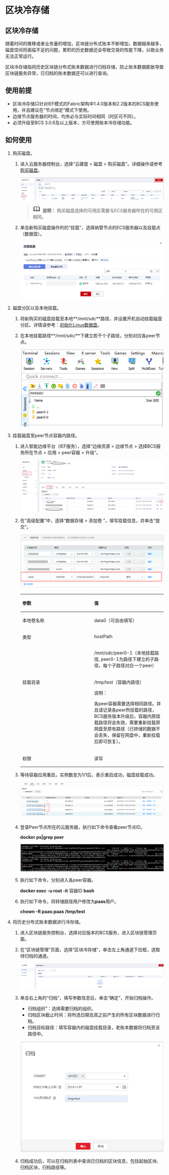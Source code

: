 # 区块冷存储<a name="bcs_usermanual_1105"></a>

## 区块冷存储<a name="section0314429151120"></a>

随着时间的推移或者业务量的增加，区块链分布式账本不断增加，数据越来越多，磁盘空间将面临不足的问题，累积的历史数据还会导致交易的性能下降，以致业务无法正常运行。

区块冷存储指将历史区块链分布式账本数据进行归档存储，防止账本数据膨胀导致区块链服务异常，已归档的账本数据还可以进行查询。

## 使用前提<a name="section59841221245"></a>

-   区块冷存储只针对IEF模式的Fabric架构中1.4.0版本和2.2版本的BCS服务使用，并且建议在“节点绑定”模式下使用。
-   边缘节点服务器的时间，均务必与实际时间相同（时区可不同）。
-   必须升级至BCS 3.0.6及以上版本，方可使用账本冷存储功能。

## 如何使用<a name="section1581154319113"></a>

1.  购买磁盘。
    1.  进入云服务器控制台，选择“云硬盘 \> 磁盘 \> 购买磁盘”。详细操作请参考[购买磁盘](https://support.huaweicloud.com/qs-evs/zh-cn_topic_0021738346.html)。

        ![](figures/zh-cn_image_0000001188918729.png)

        >![](public_sys-resources/icon-note.gif) **说明：** 
        >购买磁盘选择的可用区需要与ECS服务器所在的可用区相同。

    2.  单击新购买磁盘操作列的“挂载”，选择纳管节点的ECS服务器以及挂载点（数据盘）。

        ![](figures/zh-cn_image_0000001142999358.png)

2.  磁盘分区以及本地挂载。
    1.  将新购买的磁盘挂载至本地**/mnt/sdc**路径，并设置开机自动挂载磁盘分区。详情请参考：[初始化Linux数据盘](https://support.huaweicloud.com/qs-evs/evs_01_0034.html)。
    2.  在本地挂载路径**/mnt/sdc/**下建立若干个子路径，分别对应各peer节点。

        ![](figures/zh-cn_image_0202898497.png)

3.  挂载磁盘至peer节点容器内路径。
    1.  进入智能边缘平台（IEF服务），选择“边缘资源 \> 边缘节点 \> 选择BCS服务所在节点 \> 应用 \> peer容器 \> 升级”。

        ![](figures/zh-cn_image_0000001188921499.png)

    2.  在“高级配置”中，选择“数据存储 \> 添加卷 ”，填写挂载信息，并单击“提交”。

        ![](figures/zh-cn_image_0202898500.png)

        <a name="table1970425692616"></a>
        <table><thead align="left"><tr id="row19705155622616"><th class="cellrowborder" valign="top" width="50%" id="mcps1.1.3.1.1"><p id="p7705756152611"><a name="p7705756152611"></a><a name="p7705756152611"></a>参数</p>
        </th>
        <th class="cellrowborder" valign="top" width="50%" id="mcps1.1.3.1.2"><p id="p1470575622615"><a name="p1470575622615"></a><a name="p1470575622615"></a>值</p>
        </th>
        </tr>
        </thead>
        <tbody><tr id="row27051856172617"><td class="cellrowborder" valign="top" width="50%" headers="mcps1.1.3.1.1 "><p id="p635916129275"><a name="p635916129275"></a><a name="p635916129275"></a>本地卷名称</p>
        </td>
        <td class="cellrowborder" valign="top" width="50%" headers="mcps1.1.3.1.2 "><p id="p19359121222713"><a name="p19359121222713"></a><a name="p19359121222713"></a>data0（可自由填写）</p>
        </td>
        </tr>
        <tr id="row7705656112611"><td class="cellrowborder" rowspan="2" valign="top" width="50%" headers="mcps1.1.3.1.1 "><p id="p23601612202719"><a name="p23601612202719"></a><a name="p23601612202719"></a>类型</p>
        </td>
        <td class="cellrowborder" valign="top" width="50%" headers="mcps1.1.3.1.2 "><p id="p336017126271"><a name="p336017126271"></a><a name="p336017126271"></a>hostPath</p>
        </td>
        </tr>
        <tr id="row1970585642615"><td class="cellrowborder" valign="top" headers="mcps1.1.3.1.1 "><p id="p4360121292719"><a name="p4360121292719"></a><a name="p4360121292719"></a>/mnt/sdc/peer0-1（本地挂载路径, peer0-1为路径下建立的子路径，每个子路径对应一个peer）</p>
        </td>
        </tr>
        <tr id="row870515614262"><td class="cellrowborder" valign="top" width="50%" headers="mcps1.1.3.1.1 "><p id="p336011125276"><a name="p336011125276"></a><a name="p336011125276"></a>挂载目录</p>
        </td>
        <td class="cellrowborder" valign="top" width="50%" headers="mcps1.1.3.1.2 "><p id="p15360121216277"><a name="p15360121216277"></a><a name="p15360121216277"></a>/tmp/test（容器内路径）</p>
        <div class="note" id="note1337017397289"><a name="note1337017397289"></a><a name="note1337017397289"></a><span class="notetitle"> 说明： </span><div class="notebody"><p id="p31052057182818"><a name="p31052057182818"></a><a name="p31052057182818"></a>各peer容器需要选择相同路径。并且请记录各peer所挂载的路径，BCS服务版本升级后，容器内原挂载路径将会失效，需要重新挂载原网盘至原有路径（已转储的数据不会丢失，保留在网盘中，重新挂载后即可恢复）。</p>
        </div></div>
        </td>
        </tr>
        <tr id="row1270545662615"><td class="cellrowborder" valign="top" width="50%" headers="mcps1.1.3.1.1 "><p id="p1936017123275"><a name="p1936017123275"></a><a name="p1936017123275"></a>权限</p>
        </td>
        <td class="cellrowborder" valign="top" width="50%" headers="mcps1.1.3.1.2 "><p id="p10360111210270"><a name="p10360111210270"></a><a name="p10360111210270"></a>读写</p>
        </td>
        </tr>
        </tbody>
        </table>

    3.  等待容器应用重启，实例数变为1/1后，表示重启成功，磁盘挂载成功。

        ![](figures/zh-cn_image_0202898501.png)

    4.  登录Peer节点所在的云服务器，执行如下命令查看peer节点ID。

        **docker ps|grep peer**

        ![](figures/zh-cn_image_0202898502.png)

    5.  执行如下命令，分别进入各peer容器。

        **docker exec -u root -it**  容器ID  **bash**

    6.  执行如下命令，将转储路径用户修改为**paas**用户。

        **chown -R paas:paas /tmp/test**

4.  将历史分布式账本数据进行冷存储。
    1.  进入区块链服务控制台，选择对应版本的BCS服务，进入区块链管理页面。
    2.  在“区块链管理”页面，选择“区块冷存储”，单击左上角通道下拉框，选取待归档的通道。

        ![](figures/400.png)

    3.  单击右上角的“归档”，填写参数信息后，单击“确定”，开始归档操作。

        -   归档组织”：选择需要归档的组织。
        -   归档区块截止时间：将所选日期及其之前产生的所有区块数据进行归档。
        -   归档目标路径：填写容器内的磁盘挂载目录，老账本数据将归档至该路径中。

        ![](figures/zh-cn_image_0203197023.png)

    4.  归档成功后，可以在归档列表中查询已归档的区块信息，包括起始区块、归档区块，归档路径等。


